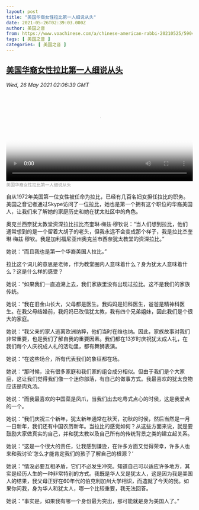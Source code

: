 ```yaml
---
layout: post
title: "美国华裔女性拉比第一人细说从头"
date: 2021-05-26T02:39:03.000Z
author: 美国之音
from: https://www.voachinese.com/a/chinese-american-rabbi-20210525/5904285.html
tags: [ 美国之音 ]
categories: [ 美国之音 ]
---
```

<!--1621996743000-->
[美国华裔女性拉比第一人细说从头](https://www.voachinese.com/a/chinese-american-rabbi-20210525/5904285.html)
------

<div>
<div><i>Wed, 26 May 2021 02:06:39 GMT</i></div><video poster="https://images.weserv.nl?url=gdb.voanews.com/8228fc98-7dec-4729-91d8-904d1a9e148e_tv_r1_s_w900.jpg" src="https://av.voanews.com/Videoroot/Pangeavideo/2021/05/8/82/8228fc98-7dec-4729-91d8-904d1a9e148e_240p.mp4" style="width:100%" controls></video><div><small style="color: #999;">美国华裔女性拉比第一人细说从头</small></div><p>自从1972年美国第一位女性被任命为拉比，已经有几百名妇女担任拉比的职务。美国之音记者通过Skype访问了一位拉比，她也是第一个拥有这个职位的华裔美国人，让我们来了解她的家庭历史和她在犹太社区中的角色。</p><p>奥克兰西奈犹太教堂资深拉比拉比杰奎琳·梅兹·穆钦说：“当人们想到拉比，他们通常想到的是一个留着大胡子的老头，但我永远不会变成那个样子，我是拉比杰奎琳·梅兹·穆钦。我是加利福尼亚州奥克兰市西奈犹太教堂的资深拉比。”</p><p>她说：“而且我也是第一个华裔美国人拉比。”</p><p>拉比这个词儿的意思是老师，作为教堂圈内人意味着什么？身为犹太人意味着什么？这是什么样的感受？</p><p>她说：“如果我们一直追溯上去，我们家族里没有出现过拉比。这不是我们的家族传统。</p><p>她说：“我在旧金山长大，父母都是医生。我妈妈是妇科医生，爸爸是精神科医生。在我父母结婚前，我妈妈已改信犹太教，我有四个兄弟姐妹，因此我们是个很大的家庭。</p><p>她说：“我父亲的家人逃离欧洲纳粹，他们当时在维也纳。因此，家族故事对我们非常重要，也是我们了解自我的重要因素。我们都在13岁时庆祝犹太成人礼，在我们每个人庆祝成人礼的活动里，都有舞狮表演。</p><p>她说：“在这些场合，所有代表我们的象征都在场。</p><p>她说：“那时候，没有很多家庭和我们家的组合成分相似。但由于我们是个大家庭，这让我们觉得我们像一个迷你部落，有自己的做事方式。我最喜欢的犹太食物应该是肉丸汤。</p><p>她说：“而我最喜欢的中国菜是凤爪，当我们出去吃粤式点心的时侯，这是我爱点的一个。</p><p>她说：“我们庆祝三个新年，犹太新年通常在秋天，初秋的时侯，然后当然是一月一日新年，我们还有中国农历新年。当拉比的感觉如何？从这些方面来说，就是要鼓励大家做真实的自己，并和犹太教以及自己所有的传统背景之类的建立起关系。</p><p>她说：“这是一个很大的责任，让我感到谦逊，在许多方面又觉得荣幸，许多人也来和我讨论‘怎么才能肯定我们的孩子了解自己的根源？’</p><p>她说：“情没必要互相矛盾，它们不必发生冲突。知道自己可以适应许多地方，其实是经历人生的一种非常特别的方式。我既是华人又是犹太人，这是因为我是美国人的结果，我父母正好在60年代的伯克利加州大学相识，而造就了今天的我。如果你问我，身为华人和犹太人，哪一个比较重要，我无法回答。</p><p>她说：“事实是，如果我有哪一个身份最为突出，那可能就是身为美国人了。”</p>
</div>
